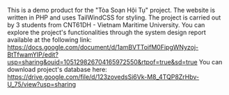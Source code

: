 This is a demo product for the "Tòa Soạn Hội Tụ" project. The website is written in PHP and uses TailWindCSS for styling. The project is carried out by 3 students from CNT61DH - Vietnam Maritime University. You can explore the project's functionalities through the system design report available at the following link: https://docs.google.com/document/d/1amBVTToifM0FipgWNyzoj-BtTfwamYIP/edit?usp=sharing&ouid=105129826704165972550&rtpof=true&sd=true
You can download project's database here: https://drive.google.com/file/d/123zovedsSi6Vk-M8_4TQP8ZrHbv-U_75/view?usp=sharing

